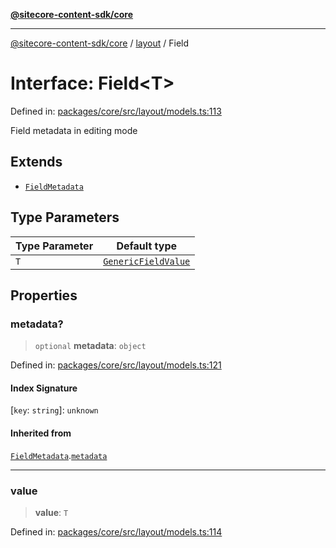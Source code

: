 [**@sitecore-content-sdk/core**](../../README.md)

***

[@sitecore-content-sdk/core](../../README.md) / [layout](../README.md) / Field

# Interface: Field\<T\>

Defined in: [packages/core/src/layout/models.ts:113](https://github.com/Sitecore/content-sdk/blob/4103c5589d5589e11cd6164ccfd2c9755e694a65/packages/core/src/layout/models.ts#L113)

Field metadata in editing mode

## Extends

- [`FieldMetadata`](FieldMetadata.md)

## Type Parameters

| Type Parameter | Default type |
| ------ | ------ |
| `T` | [`GenericFieldValue`](../type-aliases/GenericFieldValue.md) |

## Properties

### metadata?

> `optional` **metadata**: `object`

Defined in: [packages/core/src/layout/models.ts:121](https://github.com/Sitecore/content-sdk/blob/4103c5589d5589e11cd6164ccfd2c9755e694a65/packages/core/src/layout/models.ts#L121)

#### Index Signature

\[`key`: `string`\]: `unknown`

#### Inherited from

[`FieldMetadata`](FieldMetadata.md).[`metadata`](FieldMetadata.md#metadata)

***

### value

> **value**: `T`

Defined in: [packages/core/src/layout/models.ts:114](https://github.com/Sitecore/content-sdk/blob/4103c5589d5589e11cd6164ccfd2c9755e694a65/packages/core/src/layout/models.ts#L114)
